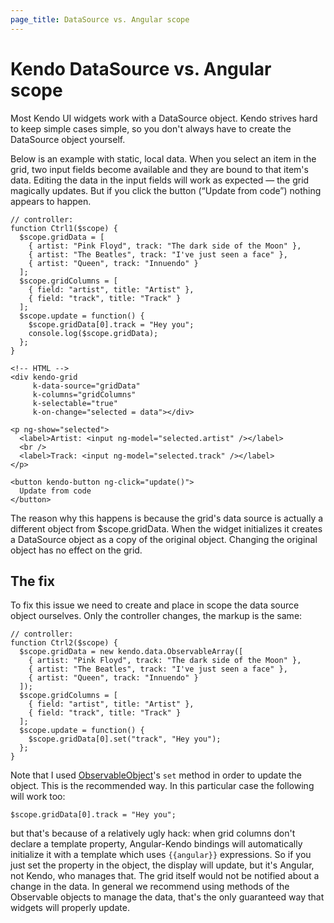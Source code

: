 ```yaml
---
page_title: DataSource vs. Angular scope
---
```


# Kendo DataSource vs. Angular scope

Most Kendo UI widgets work with a DataSource object. Kendo strives hard to keep simple cases simple, so you don't always have to create the DataSource object yourself.

Below is an example with static, local data. When you select an item in the grid, two input fields become available and they are bound to that item's data. Editing the data in the input fields will work as expected — the grid magically updates. But if you click the button (“Update from code”) nothing appears to happen.

    // controller:
    function Ctrl1($scope) {
      $scope.gridData = [
        { artist: "Pink Floyd", track: "The dark side of the Moon" },
        { artist: "The Beatles", track: "I've just seen a face" },
        { artist: "Queen", track: "Innuendo" }
      ];
      $scope.gridColumns = [
        { field: "artist", title: "Artist" },
        { field: "track", title: "Track" }
      ];
      $scope.update = function() {
        $scope.gridData[0].track = "Hey you";
        console.log($scope.gridData);
      };
    }

    <!-- HTML -->
    <div kendo-grid
         k-data-source="gridData"
         k-columns="gridColumns"
         k-selectable="true"
         k-on-change="selected = data"></div>

    <p ng-show="selected">
      <label>Artist: <input ng-model="selected.artist" /></label>
      <br />
      <label>Track: <input ng-model="selected.track" /></label>
    </p>

    <button kendo-button ng-click="update()">
      Update from code
    </button>

The reason why this happens is because the grid's data source is actually a different object from $scope.gridData. When the widget initializes it creates a DataSource object as a copy of the original object. Changing the original object has no effect on the grid.

## The fix

To fix this issue we need to create and place in scope the data source object ourselves. Only the controller changes, the markup is the same:

    // controller:
    function Ctrl2($scope) {
      $scope.gridData = new kendo.data.ObservableArray([
        { artist: "Pink Floyd", track: "The dark side of the Moon" },
        { artist: "The Beatles", track: "I've just seen a face" },
        { artist: "Queen", track: "Innuendo" }
      ]);
      $scope.gridColumns = [
        { field: "artist", title: "Artist" },
        { field: "track", title: "Track" }
      ];
      $scope.update = function() {
        $scope.gridData[0].set("track", "Hey you");
      };
    }

Note that I used [ObservableObject](../../../api/framework/observableobject.md)'s `set` method in order to update the object. This is the recommended way. In this particular case the following will work too:

    $scope.gridData[0].track = "Hey you";

but that's because of a relatively ugly hack: when grid columns don't declare a template property, Angular-Kendo bindings will automatically initialize it with a template which uses `{{angular}}` expressions. So if you just set the property in the object, the display will update, but it's Angular, not Kendo, who manages that. The grid itself would not be notified about a change in the data. In general we recommend using methods of the Observable objects to manage the data, that's the only guaranteed way that widgets will properly update.
